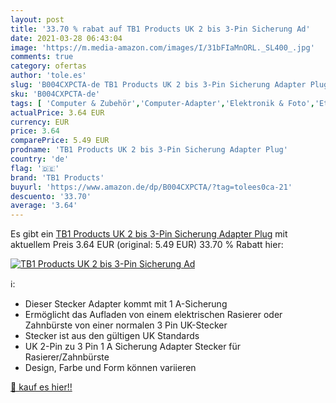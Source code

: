 ```yaml
---
layout: post
title: '33.70 % rabat auf TB1 Products UK 2 bis 3-Pin Sicherung Ad'
date: 2021-03-28 06:43:04
image: 'https://m.media-amazon.com/images/I/31bFIaMnORL._SL400_.jpg'
comments: true
category: ofertas
author: 'tole.es'
slug: 'B004CXPCTA-de TB1 Products UK 2 bis 3-Pin Sicherung Adapter Plug'
sku: 'B004CXPCTA-de'
tags: [ 'Computer & Zubehör','Computer-Adapter','Elektronik & Foto','Ethernet-Kabel','Internationale Netzadapter','Kabel','Kabel & Zubehör','Netzkabel, Verteiler & Adapter','Zubehör','tb1 products', ]
actualPrice: 3.64 EUR
currency: EUR
price: 3.64
comparePrice: 5.49 EUR
prodname: 'TB1 Products UK 2 bis 3-Pin Sicherung Adapter Plug'
country: 'de'
flag: '🇩🇪'
brand: 'TB1 Products'
buyurl: 'https://www.amazon.de/dp/B004CXPCTA/?tag=tolees0ca-21'
descuento: '33.70'
average: '3.64'
---
```


Es gibt ein [TB1 Products UK 2 bis 3-Pin Sicherung Adapter Plug](https://www.amazon.de/dp/B004CXPCTA/?tag=tolees0ca-21) mit aktuellem Preis 3.64 EUR (original: 5.49 EUR) 33.70 % Rabatt hier:

[![TB1 Products UK 2 bis 3-Pin Sicherung Ad](https://m.media-amazon.com/images/I/31bFIaMnORL._SL400_.jpg)](https://www.amazon.de/dp/B004CXPCTA/?tag=tolees0ca-21)

ℹ️:

- Dieser Stecker Adapter kommt mit 1 A-Sicherung
- Ermöglicht das Aufladen von einem elektrischen Rasierer oder Zahnbürste von einer normalen 3 Pin UK-Stecker
- Stecker ist aus den gültigen UK Standards
- UK 2-Pin zu 3 Pin 1 A Sicherung Adapter Stecker für Rasierer/Zahnbürste
- Design, Farbe und Form können variieren

[🛒 kauf es hier!!](https://www.amazon.de/dp/B004CXPCTA/?tag=tolees0ca-21)
